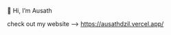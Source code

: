 👋 Hi, I’m Ausath

check out my website --> https://ausathdzil.vercel.app/

<!---
ausathdzil/ausathdzil is a ✨ special ✨ repository because its `README.md` (this file) appears on your GitHub profile.
You can click the Preview link to take a look at your changes.
--->
